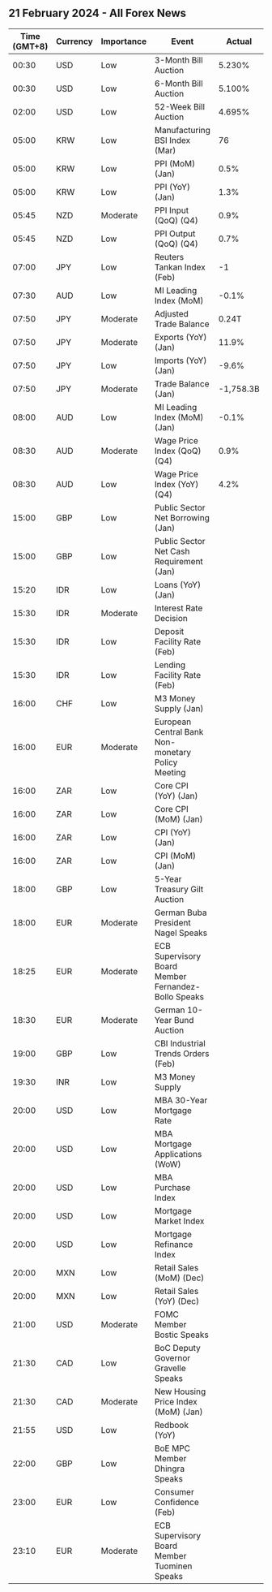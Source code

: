 ## 21 February 2024 - All Forex News

| Time (GMT+8) | Currency | Importance | Event | Actual | Forecast | Previous |
|------|----------|------------|-------|--------|----------|----------|
| 00:30 | USD | Low | 3-Month Bill Auction | 5.230% |  | 5.230% |
| 00:30 | USD | Low | 6-Month Bill Auction | 5.100% |  | 5.065% |
| 02:00 | USD | Low | 52-Week Bill Auction | 4.695% |  | 4.570% |
| 05:00 | KRW | Low | Manufacturing BSI Index (Mar) | 76 |  | 72 |
| 05:00 | KRW | Low | PPI (MoM) (Jan) | 0.5% |  | 0.1% |
| 05:00 | KRW | Low | PPI (YoY) (Jan) | 1.3% |  | 1.2% |
| 05:45 | NZD | Moderate | PPI Input (QoQ) (Q4) | 0.9% | 0.4% | 1.2% |
| 05:45 | NZD | Low | PPI Output (QoQ) (Q4) | 0.7% | 0.4% | 0.8% |
| 07:00 | JPY | Low | Reuters Tankan Index (Feb) | -1 |  | 6 |
| 07:30 | AUD | Low | MI Leading Index (MoM) | -0.1% |  | 0.0% |
| 07:50 | JPY | Moderate | Adjusted Trade Balance | 0.24T | -0.23T | -0.41T |
| 07:50 | JPY | Moderate | Exports (YoY) (Jan) | 11.9% | 9.5% | 9.8% |
| 07:50 | JPY | Low | Imports (YoY) (Jan) | -9.6% | -8.4% | -6.8% |
| 07:50 | JPY | Moderate | Trade Balance (Jan) | -1,758.3B | -1,925.9B | 62.1B |
| 08:00 | AUD | Low | MI Leading Index (MoM) (Jan) | -0.1% |  | 0.0% |
| 08:30 | AUD | Moderate | Wage Price Index (QoQ) (Q4) | 0.9% | 0.9% | 1.3% |
| 08:30 | AUD | Low | Wage Price Index (YoY) (Q4) | 4.2% | 4.1% | 4.1% |
| 15:00 | GBP | Low | Public Sector Net Borrowing (Jan) |  | -18.40B | 6.85B |
| 15:00 | GBP | Low | Public Sector Net Cash Requirement (Jan) |  |  | 12.863B |
| 15:20 | IDR | Low | Loans (YoY) (Jan) |  |  | 10.38% |
| 15:30 | IDR | Moderate | Interest Rate Decision |  | 6.00% | 6.00% |
| 15:30 | IDR | Low | Deposit Facility Rate (Feb) |  | 5.25% | 5.25% |
| 15:30 | IDR | Low | Lending Facility Rate (Feb) |  | 6.75% | 6.75% |
| 16:00 | CHF | Low | M3 Money Supply (Jan) |  |  | 1,136.2B |
| 16:00 | EUR | Moderate | European Central Bank Non-monetary Policy Meeting |  |  |  |
| 16:00 | ZAR | Low | Core CPI (YoY) (Jan) |  | 4.5% | 4.5% |
| 16:00 | ZAR | Low | Core CPI (MoM) (Jan) |  | 0.2% | 0.2% |
| 16:00 | ZAR | Low | CPI (YoY) (Jan) |  | 5.4% | 5.1% |
| 16:00 | ZAR | Low | CPI (MoM) (Jan) |  | 0.1% | 0.0% |
| 18:00 | GBP | Low | 5-Year Treasury Gilt Auction |  |  | 4.131% |
| 18:00 | EUR | Moderate | German Buba President Nagel Speaks |  |  |  |
| 18:25 | EUR | Moderate | ECB Supervisory Board Member Fernandez-Bollo Speaks |  |  |  |
| 18:30 | EUR | Moderate | German 10-Year Bund Auction |  |  | 2.230% |
| 19:00 | GBP | Low | CBI Industrial Trends Orders (Feb) |  | -27 | -30 |
| 19:30 | INR | Low | M3 Money Supply |  |  | 11.0% |
| 20:00 | USD | Low | MBA 30-Year Mortgage Rate |  |  | 6.87% |
| 20:00 | USD | Low | MBA Mortgage Applications (WoW) |  |  | -2.3% |
| 20:00 | USD | Low | MBA Purchase Index |  |  | 149.6 |
| 20:00 | USD | Low | Mortgage Market Index |  |  | 205.1 |
| 20:00 | USD | Low | Mortgage Refinance Index |  |  | 489.6 |
| 20:00 | MXN | Low | Retail Sales (MoM) (Dec) |  | 0.2% | 0.1% |
| 20:00 | MXN | Low | Retail Sales (YoY) (Dec) |  | 2.5% | 2.7% |
| 21:00 | USD | Moderate | FOMC Member Bostic Speaks |  |  |  |
| 21:30 | CAD | Low | BoC Deputy Governor Gravelle Speaks |  |  |  |
| 21:30 | CAD | Moderate | New Housing Price Index (MoM) (Jan) |  | 0.1% | 0.0% |
| 21:55 | USD | Low | Redbook (YoY) |  |  | 2.5% |
| 22:00 | GBP | Low | BoE MPC Member Dhingra Speaks |  |  |  |
| 23:00 | EUR | Low | Consumer Confidence (Feb) |  | -16.0 | -16.1 |
| 23:10 | EUR | Moderate | ECB Supervisory Board Member Tuominen Speaks |  |  |  |
